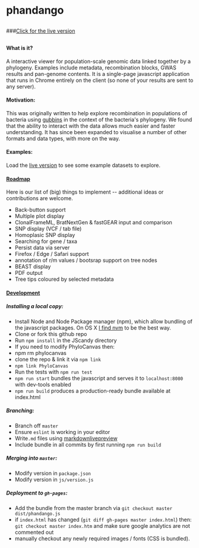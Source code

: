 # phandango

##

###[Click for the live version](http://jameshadfield.github.io/JScandy/)

##

#### What is it?
A interactive viewer for population-scale genomic data linked together by a phylogeny. Examples include metadata, recombination blocks, GWAS results and pan-genome contents. It is a single-page javascript application that runs in Chrome entirely on the client (so none of your results are sent to any server).

#### Motivation:
This was originally written to help explore recombination in populations of bacteria using [gubbins](https://github.com/sanger-pathogens/gubbins) in the context of the bacteria's phylogeny. We found that the ability to interact with the data allows much easier and faster understanding. It has since been expanded to visualise a number of other formats and data types, with more on the way.

#### Examples:

Load the [live version](http://jameshadfield.github.io/JScandy/) to see some example datasets to explore.

#### [Roadmap](#roadmap)
Here is our list of (big) things to implement -- additional ideas or contributions are welcome.

* Back-button support
* Multiple plot display
* ClonalFrameML, BratNextGen & fastGEAR input and comparison
* SNP display (VCF / tab file)
* Homoplasic SNP display
* Searching for gene / taxa
* Persist data via server
* Firefox / Edge / Safari support
* annotation of r/m values / bootsrap support on tree nodes
* BEAST display
* PDF output
* Tree tips coloured by selected metadata


#### [Development](#development)

##### Installing a local copy:

* Install Node and Node Package manager (npm), which allow bundling of the javascript packages. On OS X [I find nvm](http://stackoverflow.com/a/28025834) to be the best way.
* Clone or fork this github repo
* Run `npm install` in the JScandy directory
* If you need to modify PhyloCanvas then:
 * npm rm phylocanvas
 * clone the repo & link it via `npm link`
 * `npm link PhyloCanvas`
* Run the tests with `npm run test`
* `npm run start` bundles the javascript and serves it to `localhost:8080` with dev-tools enabled
* `npm run build` produces a production-ready bundle available at index.html

##### Branching:

* Branch off `master`
* Ensure `eslint` is working in your editor
* Write`.md` files using [markdownlivepreview](http://markdownlivepreview.com/)
* Include bundle in all commits by first running `npm run build`

##### Merging into `master`:

* Modify version in `package.json`
* Modify version in `js/version.js`

##### Deployment to `gh-pages`:

* Add the bundle from the master branch via `git checkout master dist/phandango.js`
* if `index.html` has changed (`git diff gh-pages master index.html`) then: `git checkout master index.htm` and make sure google analytics are not commented out
* manually checkout any newly required images / fonts (CSS is bundled).
